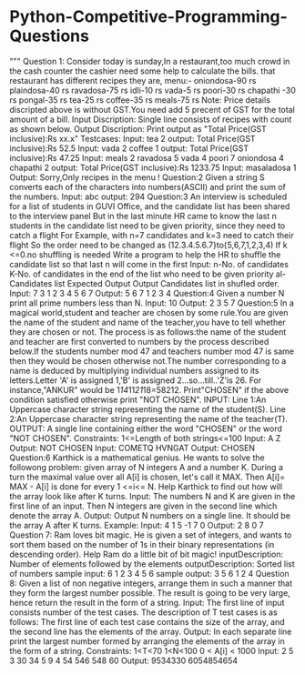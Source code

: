 # Python-Competitive-Programming-Questions
"""
Question 1:
 Consider today is sunday,In a restaurant,too much crowd in the cash counter the cashier need some help to calculate the bills.
that restaurant has different recipes they are,
menu:-
oniondosa-90 rs
plaindosa-40 rs
ravadosa-75 rs
idli-10 rs
vada-5 rs
poori-30 rs
chapathi -30 rs
pongal-35 rs
tea-25 rs
coffee-35 rs
meals-75 rs
Note: Price details discripted above is without GST.You need add 5 precent of GST for the total amount of a bill.
Input Discription:
Single line consists of recipes with count as shown below.
Output Discription:
Print output as "Total Price(GST inclusive):Rs xx.x"
Testcases:
Input:
tea 2
output:
Total Price(GST inclusive):Rs  52.5
Input:
vada 2 coffee 1
output:
Total Price(GST inclusive):Rs  47.25
Input:
meals 2 ravadosa 5 vada 4 poori 7 oniondosa 4 chapathi 2
output:
Total Price(GST inclusive):Rs  1233.75
Input:
masaladosa 1
Output:
Sorry,Only recipes in the menu !
Question:2
Given a string S converts each of the characters into numbers(ASCII) and print the sum of the numbers.
Input:
abc
output:
294
Question:3
An interview is scheduled for a list of students in GUVI Office, and
the candidate list has been shared to the interview panel
But in the last minute HR came to know the last n students in the
candidate list need to be given priority, since they need to catch a
flight
For Example, with n=7 candidates and k=3 need to catch their flight
So the order need to be changed as
(12.3.4.5.6.7}to{5,6,7,1,2,3,4)
If k <=0.no shuffling is needed
Write a program to help the HR to shuffle the candidate list so that
last n will come in the first
Input:
n-No. of candidates
K-No. of candidates in the end of the list who need
to be given priority
al-Candidates list
Expected Output
Output
Candidates list in shufled order.
Input:
7
3
1 2 3 4 5 6 7
Output:
5 6 7 1 2 3 4
Question:4
Given a number N print all prime numbers less than N.
Input:
10
Output:
2 3 5 7
Question:5
In a magical world,student and teacher are chosen by some rule.You are given the name of the student and name of the teacher,you have to tell whether they are chosen or not.
The process is as follows:the name of the student and teacher are first converted to numbers by the process described below.If the students number mod 47 and teachers number mod 47 is same then they would be chosen otherwise not.The number corresponding to a name is deduced by multiplying individual numbers assigned to its letters.Letter 'A' is assigned 1,'B' is assigned 2...so...till..'Z'is 26.
For instance,"ANKUR" would be 1*14*11*21*18=58212.
Print"CHOSEN" if the above condition satisfied otherwise print "NOT CHOSEN".
INPUT:
Line 1:An Uppercase character string representing the name of the student(S).
Line 2:An Uppercase character string representing the name of the teacher(T).
OUTPUT:
A single line containing either the word "CHOSEN" or the word "NOT CHOSEN".
Constraints:
1<=Length of both strings<=100
Input:
A
Z
Output:
NOT CHOSEN
Input:
COMETQ
HVNGAT
Output:
CHOSEN
Question:6
Karthick is a mathematical genius. He wants to solve the followong problem: given array of N integers A and a number K. During a turn the maximal value over all A[i] is chosen, let's call it MAX. Then A[i]= MAX - A[i] is done for every 1 <=i<= N. Help Karthick to find out how will the array look like after K turns.
Input:
The numbers N and K are given in the first line of an input. Then N integers
are given in the second line which denote the array A.
Output:
Output N numbers on a single line. It should be the array A after K turns.
Example:
Input:
4 1
5 -1 7 0
Output:
2 8 0 7
Question 7:
Ram loves bit magic. He is given a set of integers, and wants to sort them based on the number of 1s in their binary representations (in descending order). Help Ram do a little bit of bit magic!
inputDescription: Number of elements followed by the elements
outputDescription: Sorted list of numbers
sample input:
6
1 2 3 4 5 6
sample output:
3 5 6 1 2 4
Question 8:
Given a list of non negative integers, arrange them in such a manner that they form the largest number possible. The result is going to be very large, hence return the result in the form of a string.
Input: The first line of input consists number of the test cases. The description of T test cases is as follows: The first line of each test case contains the size of the array, and the second line has the elements of the array.
Output: In each separate line print the largest number formed by arranging the elements of the array in the form of a string.
Constraints:
1<T<70
1<N<100
0 < A[i] < 1000
Input:
2
5
3 30 34 5 9
4
54 546 548 60
Output:
9534330
6054854654



